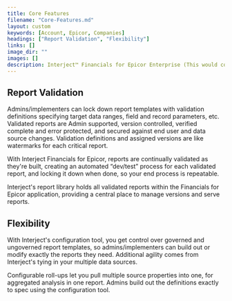 ```yaml
---
title: Core Features
filename: "Core-Features.md"
layout: custom
keywords: [Account, Epicor, Companies]
headings: ["Report Validation", "Flexibility"]
links: []
image_dir: ""
images: []
description: Interject™ Financials for Epicor Enterprise (This would cover topics that are specific to integration with Epicor Enterprise, and would potentially be different for each ERP) 
---
```


## Report Validation 
Admins/implementers can lock down report templates with validation definitions specifying target data ranges, field and record parameters, etc. Validated reports are Admin supported, version controlled, verified complete and error protected, and secured against end user and data source changes. Validation definitions and assigned versions are like watermarks for each critical report.

With Interject Financials for Epicor, reports are continually validated as they're built, creating an automated “dev/test” process for each validated report, and locking it down when done, so your end process is repeatable.

Interject's report library holds all validated reports within the Financials for Epicor application, providing a central place to manage versions and serve reports.

## Flexibility 
With Interject's configuration tool, you get control over governed and ungoverned report templates, so admins/implementers can build out or modify exactly the reports they need. Additional agility comes from Interject's tying in your multiple data sources.

Configurable roll-ups let you pull multiple source properties into one, for aggregated analysis in one report. Admins build out the definitions exactly to spec using the configuration tool.
